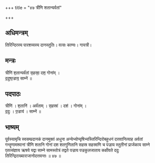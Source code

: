 +++
title = "४७ त्रीणि शतान्यर्वतां"

+++
## अधिमन्त्रम्
तिरिन्दिरस्य पारशव्यस्य दानस्तुतिः। वत्सः काण्वः। गायत्री।

## मन्त्रः
त्रीणि॑ श॒तान्यर्व॑तां स॒हस्रा॒ दश॒ गोना॑म् ।  
द॒दुष्प॒ज्राय॒ साम्ने॑ ॥

## पदपाठः
त्रीणि॑ । श॒तानि॑ । अर्व॑ताम् । स॒हस्रा॑ । दश॑ । गोना॑म् ।  
द॒दुः । प॒ज्राय॑ । साम्ने॑ ॥

## भाष्यम्
पूर्वस्यामृचि स्वसम्प्रदानकं दानमुक्तं अधुना अन्येभ्योप्यृषिभ्यस्तिरिन्दिरोबहुधनं दत्तवानित्याह अर्वतां गन्तॄणामश्वानां त्रीणि शतानि गोनां दश शतगुणितानि सहस्र सहस्राणि च पज्राय स्तुतीनां प्रार्जकाय साम्ने एतत्संज्ञाय ऋषये यद्वा साम्ने सामस्तोत्रं तद्वते पज्राय पज्रकुलजाताय कक्षीवते ददुः तिरिन्द्रिराख्याराजानोदत्तवन्तः ॥ ४७ ॥